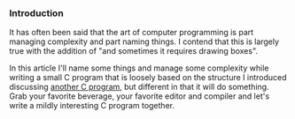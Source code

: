 ### Introduction

It has often been said that the art of computer programming is part
managing complexity and part naming things. I contend that this is
largely true with the addition of "and sometimes it requires drawing
boxes".

In this article I'll name some things and manage some complexity while
writing a small C program that is loosely based on the structure I
introduced discussing [another C program][1], but different in that it
will do something. Grab your favorite beverage, your favorite editor
and compiler and let's write a mildly interesting C program together.

### 


[1]: https://opensource.com/article/19/5/how-write-good-c-main-function
